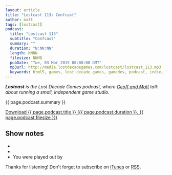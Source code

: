 ```yaml
---
layout: article
title: "Lostcast 113: Confcast"
author: matt
tags: [lostcast]
podcast:
  title: "Lostcast 113"
  subtitle: "Confcast"
  summary: ""
  duration: "N:NN:NN"
  length: NNNN
  filesize: NNMB
  pubDate: "Tue, 03 Mar 2015 00:00:00 GMT"
  mp3url: http://media.lostdecadegames.com/lostcast/lostcast_113.mp3
  keywords: html5, games, lost decade games, gamedev, podcast, indie, lostcast
---
```

_**Lostcast** is the Lost Decade Games podcast, where [Geoff and Matt](/about/) talk about running a small, independent game studio._

{{ page.podcast.summary }}

<a class="download-podcast" href="{{ page.podcast.mp3url }}">
	Download {{ page.podcast.title }} ({{ page.podcast.duration }}, {{ page.podcast.filesize }})
</a>

## Show notes

* []()
* []()
* You were played out by []()

Thanks for listening! Don't forget to subscribe on [iTunes](http://itunes.apple.com/us/podcast/lostcast/id481950724) or [RSS](/lostcast.xml).
